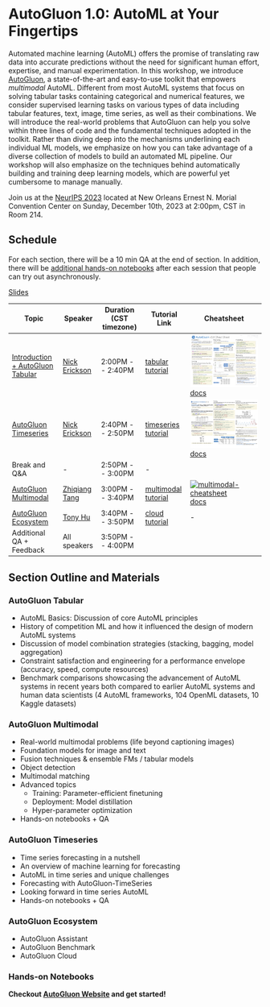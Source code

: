 # AutoGluon 1.0: AutoML at Your Fingertips

Automated machine learning (AutoML) offers the promise of translating raw data into accurate predictions without the need for significant human effort, expertise, and manual experimentation. In this workshop, we introduce [AutoGluon](https://github.com/autogluon/autogluon), a state-of-the-art and easy-to-use toolkit that empowers *multimodal* AutoML. Different from most AutoML systems that focus on solving tabular tasks containing categorical and numerical features, we consider supervised learning tasks on various types of data including tabular features, text, image, time series, as well as their combinations. We will introduce the real-world problems that AutoGluon can help you 
solve within three lines of code and the fundamental techniques adopted in the toolkit.
Rather than diving deep into the mechanisms underlining each individual ML models, 
we emphasize on how you can take advantage of a diverse collection of models to build an automated ML pipeline. Our workshop will also emphasize on the techniques behind automatically building and training deep learning models, which are powerful yet cumbersome to manage manually.

Join us at the [NeurIPS 2023](https://nips.cc/) located at New Orleans Ernest N. Morial Convention Center on Sunday, December 10th, 2023 at 2:00pm, CST in Room 214.

## Schedule

For each section, there will be a 10 min QA at the end of section. In addition, there will be [additional hands-on notebooks](#hands-on-notebooks) after 
each session that people can try out asynchronously.

[Slides](https://docs.google.com/presentation/d/1vKi7_kZsE0gckOOdRagsEnLgp5QUFZKH/edit?usp=sharing&ouid=104172264144744783123&rtpof=true&sd=true)

| Topic                                                  | Speaker                                         | Duration (CST timezone) | Tutorial Link                                                                                                                                                                | Cheatsheet                                                                                                                                                                                                                                                                                                                                                               |
|--------------------------------------------------------|-------------------------------------------------|-------------------------|------------------------------------------------------------------------------------------------------------------------------------------------------------------------------|--------------------------------------------------------------------------------------------------------------------------------------------------------------------------------------------------------------------------------------------------------------------------------------------------------------------------------------------------------------------------|
| [Introduction + AutoGluon Tabular](#autogluon-tabular) | [Nick Erickson](https://github.com/Innixma)     | 2:00PM    -- 2:40PM     | [tabular tutorial](https://tinyurl.com/ag-tutorial)                                                                                                                          | [![tabular-cheatsheet](https://raw.githubusercontent.com/Innixma/autogluon-doc-utils/main/docs/cheatsheets/stable/autogluon-cheat-sheet.jpeg)](https://nbviewer.org/github/Innixma/autogluon-doc-utils/blob/main/docs/cheatsheets/stable/autogluon-cheat-sheet.pdf) [docs](https://auto.gluon.ai/stable/tutorials/tabular_prediction/index.html)                         |
| [AutoGluon Timeseries](#autogluon-tabular)             | [Nick Erickson](https://github.com/Innixma)     | 2:40PM    -- 2:50PM     | [timeseries tutorial](https://colab.research.google.com/github/autogluon/autogluon/blob/stable/docs/tutorials/timeseries/forecasting-quick-start.ipynb)                      | [![timeseries-cheatsheet](https://raw.githubusercontent.com/Innixma/autogluon-doc-utils/main/docs/cheatsheets/stable/timeseries/autogluon-cheat-sheet-ts.jpeg)](https://raw.githubusercontent.com/Innixma/autogluon-doc-utils/main/docs/cheatsheets/stable/timeseries/autogluon-cheat-sheet-ts.pdf) [docs](https://auto.gluon.ai/stable/tutorials/timeseries/index.html) |
| Break and Q&A                                          | -                                               | 2:50PM -- 3:00PM        | -                                                                                                                                                                            |                                                                                                                                                                                                                                                                                                                                                                          |
| [AutoGluon Multimodal](#autogluon-multimodal)          | [Zhiqiang Tang](https://github.com/zhiqiangdon) | 3:00PM -- 3:40PM        | [multimodal tutorial](https://colab.research.google.com/github/autogluon/autogluon/blob/stable/docs/tutorials/multimodal/multimodal_prediction/multimodal-quick-start.ipynb) | [![multimodal-cheatsheet](https://automl-mm-bench.s3-accelerate.amazonaws.com/cheatsheet/stable/automm.jpeg)](https://automl-mm-bench.s3-accelerate.amazonaws.com/cheatsheet/stable/automm.pdf) [docs](https://auto.gluon.ai/stable/tutorials/multimodal/index.html)                                                                                                     |
| [AutoGluon Ecosystem](#autogluon-timeseries)           | [Tony Hu](https://github.com/tonyhoo)           | 3:40PM  -- 3:50PM       | [cloud tutorial](https://auto.gluon.ai/cloud/stable/index.html)                                                                                                                                                           | -                                                                                                                                                                                                                                                                                                                                                                        |
| Additional QA + Feedback                               | All speakers                                    | 3:50PM  -- 4:00PM       |                                                                                                                                                                              |                                                                                                                                                                                                                                                                                                                                                                          |



## Section Outline and Materials

### AutoGluon Tabular

- AutoML Basics: Discussion of core AutoML principles
- History of competition ML and how it influenced the design of modern AutoML systems
- Discussion of model combination strategies (stacking, bagging, model aggregation)
- Constraint satisfaction and engineering for a performance envelope (accuracy, speed, compute resources)
- Benchmark comparisons showcasing the advancement of AutoML systems in recent years both compared to earlier AutoML systems and human data scientists (4 AutoML frameworks, 104 OpenML datasets, 10 Kaggle datasets)


### AutoGluon Multimodal

- Real-world multimodal problems (life beyond captioning images)
- Foundation models for image and text
- Fusion techniques & ensemble FMs / tabular models
- Object detection
- Multimodal matching
- Advanced topics
  - Training: Parameter-efficient finetuning
  - Deployment: Model distillation
  - Hyper-parameter optimization
- Hands-on notebooks + QA

### AutoGluon Timeseries

- Time series forecasting in a nutshell
- An overview of machine learning for forecasting
- AutoML in time series and unique challenges
- Forecasting with AutoGluon-TimeSeries
- Looking forward in time series AutoML
- Hands-on notebooks + QA

### AutoGluon Ecosystem

 - AutoGluon Assistant
 - AutoGluon Benchmark
 - AutoGluon Cloud

### Hands-on Notebooks


**Checkout [AutoGluon Website](https://auto.gluon.ai/) and get started!**
